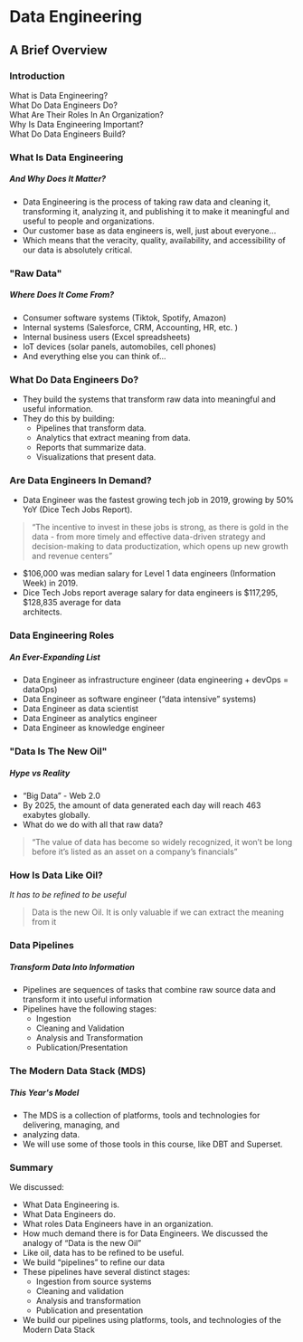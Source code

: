 # Data Engineering  
## A Brief Overview  

### Introduction  
What is Data Engineering?  
What Do Data Engineers Do?  
What Are Their Roles In An Organization?  
Why Is Data Engineering Important?  
What Do Data Engineers Build?  

### What Is Data Engineering
##### And Why Does It Matter?
* Data Engineering is the process of taking raw data and cleaning it, transforming it, analyzing it, 
and publishing it to make it meaningful and useful to people and organizations. 
* Our customer base as data engineers is, well, just about everyone…
* Which means that the veracity, quality, availability, and accessibility of our data is absolutely 
critical.

### "Raw Data"
##### Where Does It Come From?
* Consumer software systems (Tiktok, Spotify, Amazon)  
* Internal systems (Salesforce, CRM, Accounting, HR, etc. )  
* Internal business users (Excel spreadsheets)  
* IoT devices (solar panels, automobiles, cell phones)  
* And everything else you can think of…  

### What Do Data Engineers Do?
* They build the systems that transform raw data into meaningful and useful information.
* They do this by building:
    * Pipelines that transform data.  
    * Analytics that extract meaning from data.  
    * Reports that summarize data.  
    * Visualizations that present data.  

### Are Data Engineers In Demand?
* Data Engineer was the fastest growing tech job in 2019, growing by 50% YoY (Dice Tech Jobs Report).

> “The incentive to invest in these jobs is strong, as there is gold in the data - from more timely 
> and effective data-driven strategy and decision-making to data productization, which opens up new 
> growth and revenue centers”

* $106,000 was median salary for Level 1 data engineers (Information Week) in 2019. 
* Dice Tech Jobs report average salary for data engineers is $117,295, $128,835 average for data  
architects.

### Data Engineering Roles
##### An Ever-Expanding List
* Data Engineer as infrastructure engineer (data engineering + devOps = dataOps)
* Data Engineer as software engineer (“data intensive” systems)
* Data Engineer as data scientist
* Data Engineer as analytics engineer 
* Data Engineer as knowledge engineer

### "Data Is The New Oil"
##### Hype vs Reality
* “Big Data” - Web 2.0
* By 2025, the amount of data generated each day will reach 463 exabytes globally.
* What do we do with all that raw data?
> “The value of data has become so widely recognized, it won’t be long before it’s listed as an 
> asset on a company’s financials”

### How Is Data Like Oil?
*It has to be refined to be useful*
> Data is the new Oil. It is only valuable if we can extract the meaning from it

### Data Pipelines
##### Transform Data Into Information
* Pipelines are sequences of tasks that combine raw source data and transform it into useful information
* Pipelines have the following stages:
    * Ingestion
    * Cleaning and Validation
    * Analysis and Transformation
    * Publication/Presentation

### The Modern Data Stack (MDS)
##### This Year's Model
* The MDS is a collection of platforms, tools and technologies for delivering, managing, and 
* analyzing data.
* We will use some of those tools in this course, like DBT and Superset.

### Summary
We discussed:
* What Data Engineering is.
* What Data Engineers do.
* What roles Data Engineers have in an organization.
* How much demand there is for Data Engineers.
We discussed the analogy of “Data is the new Oil”
* Like oil, data has to be refined to be useful.
* We build “pipelines” to refine our data 
* These pipelines have several distinct stages:
    * Ingestion from source systems
    * Cleaning and validation
    * Analysis and transformation
    * Publication and presentation
* We build our pipelines using platforms, tools, and technologies of the Modern Data Stack